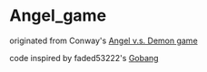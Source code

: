 # Angel_game
 originated from Conway's [Angel v.s. Demon game](https://en.wikipedia.org/wiki/Angel_problem)
 
 code inspired by faded53222's [Gobang](https://github.com/faded53222/Gobang)
